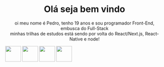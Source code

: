 <h1 align="center">Olá seja bem vindo</h1>

<p align="center"> 
  oi meu nome é Pedro, tenho 19 anos e sou programador Front-End, embusca do Full-Stack <br/>
  minhas trilhas de estudos está sendo por volta do React/Next.js, React-Native e node!
</p>

<div  >
<img src="https://cdn4.iconfinder.com/data/icons/logos-3/600/React.js_logo-512.png" width="50px" height="50px"  >
<img src="https://www.asapdevelopers.com/wp-content/uploads/2019/04/next_js.png" width="50px" height="50px" >
<img src="https://th.bing.com/th/id/Rcd7bb6bec60f6799aa174b4e07b92ea4?rik=la%2bln0s0%2fjF9OA&pid=ImgRaw" width="50px" height="50px" >
<img src="https://cdn.freebiesupply.com/logos/large/2x/nodejs-icon-logo-png-transparent.png" width="50px" height="50px" >
</div>
